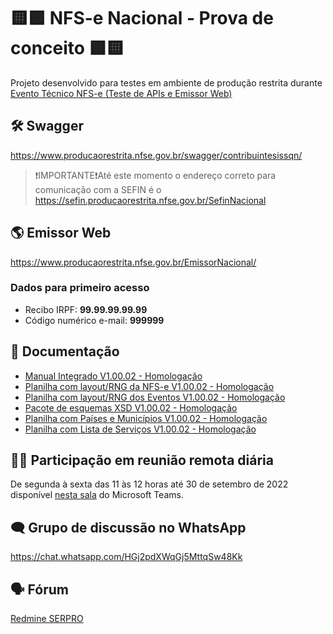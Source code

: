 # 🟨🟩 NFS-e Nacional - Prova de conceito 🟩🟨

Projeto desenvolvido para testes em ambiente de produção restrita durante [Evento Técnico NFS-e (Teste de APIs e Emissor Web)](https://www.gov.br/nfse/pt-br/eventos_NFS-e/eventoTecnicoSetembro2022)

## 🛠️ Swagger
https://www.producaorestrita.nfse.gov.br/swagger/contribuintesissqn/
> ❗IMPORTANTE❗Até este momento o endereço correto para comunicação com a SEFIN é o https://sefin.producaorestrita.nfse.gov.br/SefinNacional

## 🌎 Emissor Web
https://www.producaorestrita.nfse.gov.br/EmissorNacional/

### Dados para primeiro acesso
- Recibo IRPF: **99.99.99.99.99**
- Código numérico e-mail: **999999**

## 📃 Documentação

- [Manual Integrado V1.00.02 - Homologação](https://www.gov.br/nfse/pt-br/eventos_NFS-e/evento-tecnico-setembro-de-2022/manualintegradosnnfse_v1-00-02-homologacao.pdf)
- [Planilha com layout/RNG da NFS-e V1.00.02 - Homologação](https://www.gov.br/nfse/pt-br/eventos_NFS-e/evento-tecnico-setembro-de-2022/anexoi-leiautesrn_dps_nfse-snnfse_v1-00-02-homologacao.xlsx)
- [Planilha com layout/RNG dos Eventos V1.00.02 - Homologação](https://www.gov.br/nfse/pt-br/eventos_NFS-e/evento-tecnico-setembro-de-2022/anexoii-leiautesrn_eventos-snnfse_v1-00-02-homologacao.xlsx)
- [Pacote de esquemas XSD V1.00.02 - Homologação](https://www.gov.br/nfse/pt-br/eventos_NFS-e/evento-tecnico-setembro-de-2022/xsd_pl_nfse_1-00-homologacao.zip)
- [Planilha com Países e Municípios V1.00.02 - Homologação](https://www.gov.br/nfse/pt-br/eventos_NFS-e/evento-tecnico-setembro-de-2022/anexoa-tabelas_iso2paises_munibge_rodovias-snnfse_v1-00-02-homologacao.xlsx)
- [Planilha com Lista de Serviços V1.00.02 - Homologação](https://www.gov.br/nfse/pt-br/eventos_NFS-e/evento-tecnico-setembro-de-2022/anexob-listasservnac_nbs-snnfse_v1-00-02-homologacao.xlsx)

## 🧑‍💻 Participação em reunião remota diária
De segunda à sexta das 11 às 12 horas até 30 de setembro de 2022 disponível [nesta sala](https://teams.microsoft.com/l/meetup-join/19:meeting_ZjZkYTJiYTctYTgzNi00ZGVkLWI2MmItYjBmMjAzYTMzYmNm@thread.v2/0?context=%7B%22Tid%22:%226f49aa43-822a-4c20-9670-db7700bf1eb0%22,%22Oid%22:%225e4da1fb-90cf-48df-97c0-8d48ee12df40%22%7D) do Microsoft Teams.

## 🗨️ Grupo de discussão no WhatsApp
https://chat.whatsapp.com/HGj2pdXWqGj5MttqSw48Kk

## 🗣️ Fórum
[Redmine SERPRO](https://redmine.serpro.gov.br/)